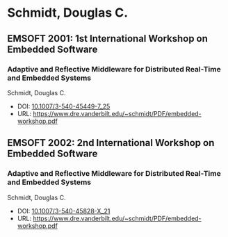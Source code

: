 # Schmidt, Douglas C.

## EMSOFT 2001: 1st International Workshop on Embedded Software

### Adaptive and Reflective Middleware for Distributed Real-Time and Embedded Systems
Schmidt, Douglas C.
* DOI: [10.1007/3-540-45449-7_25](https://doi.org/10.1007/3-540-45449-7_25)
* URL: <https://www.dre.vanderbilt.edu/~schmidt/PDF/embedded-workshop.pdf>

## EMSOFT 2002: 2nd International Workshop on Embedded Software

### Adaptive and Reflective Middleware for Distributed Real-Time and Embedded Systems
Schmidt, Douglas C.
* DOI: [10.1007/3-540-45828-X_21](https://doi.org/10.1007/3-540-45828-X_21)
* URL: <https://www.dre.vanderbilt.edu/~schmidt/PDF/embedded-workshop.pdf>


